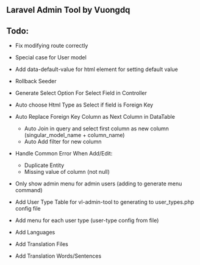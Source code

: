## Laravel Admin Tool by Vuongdq

## Todo:
- Fix modifying route correctly
- Special case for User model
- Add data-default-value for html element for setting default value
- Rollback Seeder

- Generate Select Option For Select Field in Controller
- Auto choose Html Type as Select if field is Foreign Key
- Auto Replace Foreign Key Column as Next Column in DataTable
    + Auto Join in query and select first column as new column (singular_model_name + column_name)
    + Auto Add filter for new column
- Handle Common Error When Add/Edit:
    + Duplicate Entity
    + Missing value of column (not null)
  
- Only show admin menu for admin users (adding to generate menu command)
- Add User Type Table for vl-admin-tool to generating to user_types.php config file
- Add menu for each user type (user-type config from file)
- Add Languages
- Add Translation Files
- Add Translation Words/Sentences
